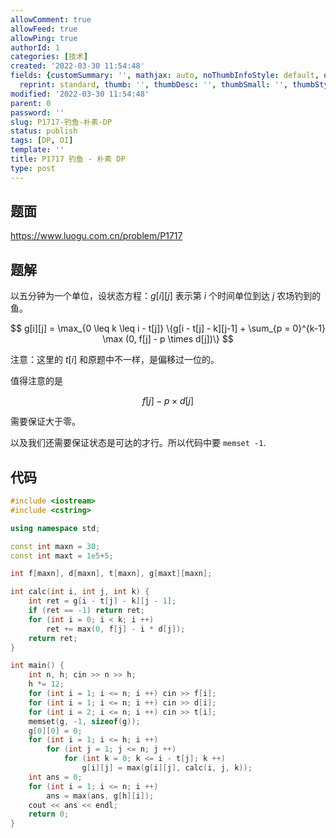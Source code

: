 ```yaml
---
allowComment: true
allowFeed: true
allowPing: true
authorId: 1
categories: [技术]
created: '2022-03-30 11:54:48'
fields: {customSummary: '', mathjax: auto, noThumbInfoStyle: default, outdatedNotice: 'no',
  reprint: standard, thumb: '', thumbDesc: '', thumbSmall: '', thumbStyle: default}
modified: '2022-03-30 11:54:48'
parent: 0
password: ''
slug: P1717-钓鱼-朴素-DP
status: publish
tags: [DP, OI]
template: ''
title: P1717 钓鱼 - 朴素 DP
type: post
---
```

## 题面

https://www.luogu.com.cn/problem/P1717

## 题解

以五分钟为一个单位，设状态方程：$g[i][j]$ 表示第 $i$ 个时间单位到达 $j$ 农场钓到的鱼。

$$
	g[i][j] = \max_{0 \leq k \leq i - t[j]} \{g[i - t[j] - k][j-1] + \sum_{p = 0}^{k-1} \max (0, f[j] - p \times d[j])\}
$$

注意：这里的 $t[i]$ 和原题中不一样，是偏移过一位的。

值得注意的是

$$
	f[j] - p \times d[j]
$$

需要保证大于零。

以及我们还需要保证状态是可达的才行。所以代码中要 `memset -1`.

## 代码

```c++
#include <iostream>
#include <cstring>

using namespace std;

const int maxn = 30;
const int maxt = 1e5+5;

int f[maxn], d[maxn], t[maxn], g[maxt][maxn];

int calc(int i, int j, int k) {
	int ret = g[i - t[j] - k][j - 1];
	if (ret == -1) return ret;
	for (int i = 0; i < k; i ++)
		ret += max(0, f[j] - i * d[j]);
	return ret;
}

int main() {
	int n, h; cin >> n >> h;
	h *= 12;
	for (int i = 1; i <= n; i ++) cin >> f[i];
	for (int i = 1; i <= n; i ++) cin >> d[i];
	for (int i = 2; i <= n; i ++) cin >> t[i];
	memset(g, -1, sizeof(g));
	g[0][0] = 0;
	for (int i = 1; i <= h; i ++)
		for (int j = 1; j <= n; j ++)
			for (int k = 0; k <= i - t[j]; k ++)
				g[i][j] = max(g[i][j], calc(i, j, k));
	int ans = 0;
	for (int i = 1; i <= n; i ++)
		ans = max(ans, g[h][i]);
	cout << ans << endl;
	return 0;
}
```
